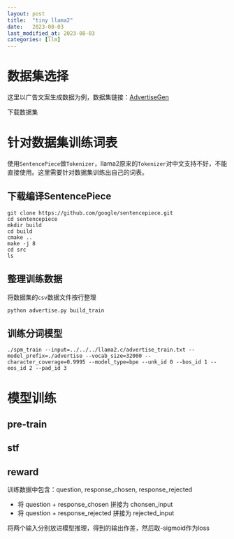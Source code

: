 ```yaml
---
layout: post
title:  "tiny llama2"
date:   2023-08-03
last_modified_at: 2023-08-03
categories: [llm]
---
```

# 数据集选择
这里以广告文案生成数据为例，数据集链接：[AdvertiseGen](https://www.modelscope.cn/datasets/lvjianjin/AdvertiseGen/summary)

下载数据集

# 针对数据集训练词表
使用`SentencePiece`做`Tokenizer`，llama2原来的`Tokenizer`对中文支持不好，不能直接使用。这里需要针对数据集训练出自己的词表。

## 下载编译SentencePiece

```
git clone https://github.com/google/sentencepiece.git 
cd sentencepiece
mkdir build
cd build
cmake ..
make -j 8
cd src
ls
```

## 整理训练数据
将数据集的`csv`数据文件按行整理
```
python advertise.py build_train
```

## 训练分词模型
```
./spm_train --input=../../../llama2.c/advertise_train.txt --model_prefix=./advertise --vocab_size=32000 --character_coverage=0.9995 --model_type=bpe --unk_id 0 --bos_id 1 --eos_id 2 --pad_id 3
```

# 模型训练

## pre-train

## stf
## reward
训练数据中包含：question, response_chosen, response_rejected

- 将 question + response_chosen 拼接为 chonsen_input
- 将 question + response_rejected 拼接为 rejected_input

将两个输入分别放进模型推理，得到的输出作差，然后取-sigmoid作为loss

